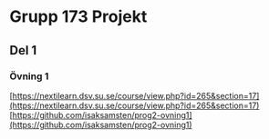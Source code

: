 # Grupp 173 Projekt
## Del 1
### Övning 1
[https://nextilearn.dsv.su.se/course/view.php?id=265&section=17](https://nextilearn.dsv.su.se/course/view.php?id=265&section=17)  
[https://github.com/isaksamsten/prog2-ovning1](https://github.com/isaksamsten/prog2-ovning1)
